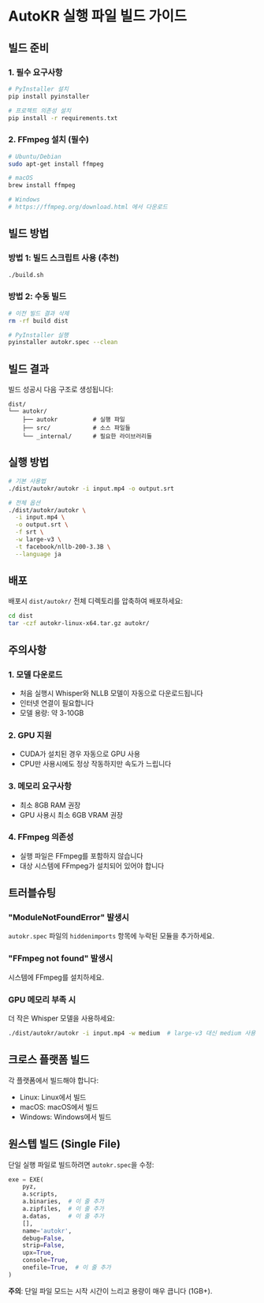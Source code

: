 # AutoKR 실행 파일 빌드 가이드

## 빌드 준비

### 1. 필수 요구사항
```bash
# PyInstaller 설치
pip install pyinstaller

# 프로젝트 의존성 설치
pip install -r requirements.txt
```

### 2. FFmpeg 설치 (필수)
```bash
# Ubuntu/Debian
sudo apt-get install ffmpeg

# macOS
brew install ffmpeg

# Windows
# https://ffmpeg.org/download.html 에서 다운로드
```

## 빌드 방법

### 방법 1: 빌드 스크립트 사용 (추천)
```bash
./build.sh
```

### 방법 2: 수동 빌드
```bash
# 이전 빌드 결과 삭제
rm -rf build dist

# PyInstaller 실행
pyinstaller autokr.spec --clean
```

## 빌드 결과

빌드 성공시 다음 구조로 생성됩니다:
```
dist/
└── autokr/
    ├── autokr          # 실행 파일
    ├── src/            # 소스 파일들
    └── _internal/      # 필요한 라이브러리들
```

## 실행 방법

```bash
# 기본 사용법
./dist/autokr/autokr -i input.mp4 -o output.srt

# 전체 옵션
./dist/autokr/autokr \
  -i input.mp4 \
  -o output.srt \
  -f srt \
  -w large-v3 \
  -t facebook/nllb-200-3.3B \
  --language ja
```

## 배포

배포시 `dist/autokr/` 전체 디렉토리를 압축하여 배포하세요:
```bash
cd dist
tar -czf autokr-linux-x64.tar.gz autokr/
```

## 주의사항

### 1. 모델 다운로드
- 처음 실행시 Whisper와 NLLB 모델이 자동으로 다운로드됩니다
- 인터넷 연결이 필요합니다
- 모델 용량: 약 3-10GB

### 2. GPU 지원
- CUDA가 설치된 경우 자동으로 GPU 사용
- CPU만 사용시에도 정상 작동하지만 속도가 느립니다

### 3. 메모리 요구사항
- 최소 8GB RAM 권장
- GPU 사용시 최소 6GB VRAM 권장

### 4. FFmpeg 의존성
- 실행 파일은 FFmpeg를 포함하지 않습니다
- 대상 시스템에 FFmpeg가 설치되어 있어야 합니다

## 트러블슈팅

### "ModuleNotFoundError" 발생시
`autokr.spec` 파일의 `hiddenimports` 항목에 누락된 모듈을 추가하세요.

### "FFmpeg not found" 발생시
시스템에 FFmpeg를 설치하세요.

### GPU 메모리 부족 시
더 작은 Whisper 모델을 사용하세요:
```bash
./dist/autokr/autokr -i input.mp4 -w medium  # large-v3 대신 medium 사용
```

## 크로스 플랫폼 빌드

각 플랫폼에서 빌드해야 합니다:
- Linux: Linux에서 빌드
- macOS: macOS에서 빌드
- Windows: Windows에서 빌드

## 원스텝 빌드 (Single File)

단일 실행 파일로 빌드하려면 `autokr.spec`을 수정:
```python
exe = EXE(
    pyz,
    a.scripts,
    a.binaries,  # 이 줄 추가
    a.zipfiles,  # 이 줄 추가
    a.datas,     # 이 줄 추가
    [],
    name='autokr',
    debug=False,
    strip=False,
    upx=True,
    console=True,
    onefile=True,  # 이 줄 추가
)
```

**주의**: 단일 파일 모드는 시작 시간이 느리고 용량이 매우 큽니다 (1GB+).
